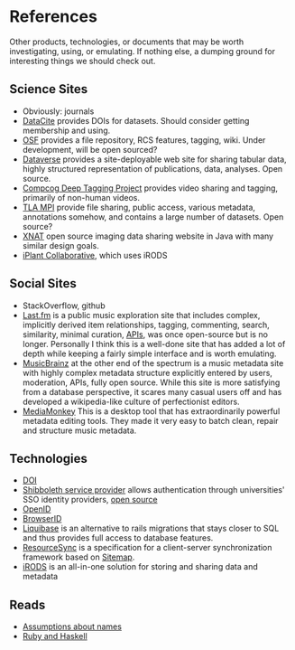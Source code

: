 # References

Other products, technologies, or documents that may be worth investigating, using, or emulating.
If nothing else, a dumping ground for interesting things we should check out.

## Science Sites

* Obviously: journals
* [DataCite](http://www.datacite.org/) provides DOIs for datasets.  Should consider getting membership and using.
* [OSF](http://openscienceframework.org/project/4znZP/) provides a file repository, RCS features, tagging, wiki.  Under development, will be open sourced?
* [Dataverse](http://dvn-demo.iq.harvard.edu/dvn/) provides a site-deployable web site for sharing tabular data, highly structured representation of publications, data, analyses.  Open source.
* [Compcog Deep Tagging Project](http://www.cmdbase.org/) provides video sharing and tagging, primarily of non-human videos.
* [TLA MPI](http://corpus1.mpi.nl/) provide file sharing, public access, various metadata, annotations somehow, and contains a large number of datasets.  Open source?
* [XNAT](http://hg.xnat.org/) open source imaging data sharing website in Java with many similar design goals.
* [iPlant Collaborative](http://www.iplantcollaborative.org/), which uses iRODS

## Social Sites 

* StackOverflow, github
* [Last.fm](http://www.last.fm/home) is a public music exploration site that includes complex, implicitly derived item relationships, tagging, commenting, search, similarity, minimal curation, [APIs](http://www.last.fm/api), was once open-source but is no longer.
  Personally I think this is a well-done site that has added a lot of depth while keeping a fairly simple interface and is worth emulating.
* [MusicBrainz](http://musicbrainz.org/) at the other end of the spectrum is a music metadata site with highly complex metadata structure explicitly entered by users, moderation, APIs, fully open source.
  While this site is more satisfying from a database perspective, it scares many casual users off and has developed a wikipedia-like culture of perfectionist editors.
* [MediaMonkey](http://www.mediamonkey.com/) This is a desktop tool that has extraordinarily powerful metadata editing tools. They made it very easy to batch clean, repair and structure music metadata.

## Technologies

* [DOI](http://www.doi.org)
* [Shibboleth service provider](https://shibboleth.net/products/service-provider.html) allows authentication through universities' SSO identity providers, [open source](https://wiki.shibboleth.net/confluence/display/SHIB2/NativeSPLinuxSourceBuild)
* [OpenID](http://wiki.openid.net/w/page/12995211/OpenID_Authentication_2)
* [BrowserID](https://browserid.org/)
* [Liquibase](http://www.liquibase.org/) is an alternative to rails migrations that stays closer to SQL and thus provides full access to database features.
* [ResourceSync](http://www.openarchives.org/rs/) is a specification for a client-server synchronization framework based on [Sitemap](http://www.sitemaps.org/).
* [iRODS](http://www.irods.org/) is an all-in-one solution for storing and sharing data and metadata

## Reads

* [Assumptions about names](http://www.kalzumeus.com/2010/06/17/falsehoods-programmers-believe-about-names/)
* [Ruby and Haskell](http://programmingzen.com/2007/03/13/haskell-eye-for-the-ruby-guy/)
